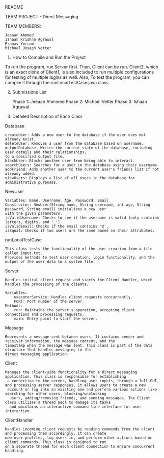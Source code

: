 README

TEAM PROJECT - Direct Messaging

TEAM MEMBERS:

    Jeeaan Ahmmed
    Ishaan Krishna Agrawal
    Pranav Yerram
    Michael Joseph Vetter

1. How to Compile and Run the Project

To run the program, run Server first. Then, Client can be run. Client2, which is an exact clone of Client1,
is also included to run multiple configurations for testing of multiple logins as well. Also, To test the
program, you can compile it through the runLocalTestCase.java class.

2. Submissions List

    Phase 1: Jeeaan Ahmmed
    Phase 2: Michael Vetter
    Phase 3: Ishaan Agrawal

3. Detailed Description of Each Class

Database

    createUser: Adds a new user to the database if the user does not already exist.
    deleteUser: Removes a user from the database based on username.
    outputDatabase: Writes the current state of the database, including user details and their relationships,
    to a specified output file.
    blockUser: Blocks another user from being able to interact.
    searchUsers: Searches for a user in the database using their username.
    addFriend: Adds another user to the current user's friends list if not already added.
    viewUsers: Displays a list of all users in the database for administrative purposes.

NewUser

    Variables: Name, Username, Age, Password, Email
    Constructor: NewUser(String name, String username, int age, String password, String email) initializes a new user
    with the given parameters.
    isValidUsername: Checks to see if the username is valid (only contains letters, digits, and '_').
    isValidEmail: Checks if the email contains '@'.
    isEqual: Checks if two users are the same based on their attributes.

runLocalTestCase

    This class tests the functionality of the user creation from a file called input.txt.
    Provides methods to test user creation, login functionality, and the output of the user data to a system file.

Server

    Handles initial client request and starts the Client Handler, which handles the processing of the clients.

    Variables:
        executorService: Handles client requests concurrently.
        PORT: Port number of the server.
    Methods:
        run: Maintains the server's operation, accepting client connections and processing requests.
        main: Entry point to start the server.

Message

    Represents a message sent between users. It contains sender and receiver information, the message content, and the
    timestamp when the message was sent. This class is part of the data structure that handles messaging in the
    direct messaging application.

Client

    Manages the client-side functionality for a direct messaging application. This class is responsible for establishing
     a connection to the server, handling user inputs, through a full GUI, and processing server responses. It allows users to create a new
     account or log into an existing one and perform various actions like searching for other users, blocking/unblocking
      users, adding/removing friends, and sending messages. The Client class utilizes a thread pool to manage its tasks
      and maintains an interactive command line interface for user interaction.

ClientHandler

    Handles incoming client requests by reading commands from the client and processing them accordingly. It can create
    new user profiles, log users in, and perform other actions based on client commands. This class is designed to run
    on a separate thread for each client connection to ensure concurrent handling.